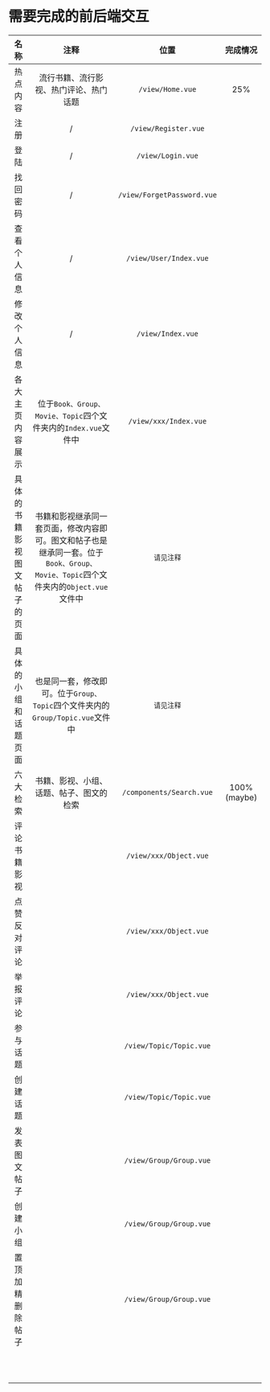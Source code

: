 # 需要完成的前后端交互

|             名称             |                             注释                             |            位置            |  完成情况   |
| :--------------------------: | :----------------------------------------------------------: | :------------------------: | :---------: |
|           热点内容           |            流行书籍、流行影视、热门评论、热门话题            |      `/view/Home.vue`      |     25%     |
|             注册             |                              /                               |    `/view/Register.vue`    |             |
|             登陆             |                              /                               |     `/view/Login.vue`      |             |
|           找回密码           |                              /                               | `/view/ForgetPassword.vue` |             |
|         查看个人信息         |                              /                               |   `/view/User/Index.vue`   |             |
|         修改个人信息         |                              /                               |     `/view/Index.vue`      |             |
|       各大主页内容展示       | 位于`Book、Group、Movie、Topic`四个文件夹内的`Index.vue`文件中 |   `/view/xxx/Index.vue`    |             |
| 具体的书籍影视图文帖子的页面 | 书籍和影视继承同一套页面，修改内容即可。图文和帖子也是继承同一套。位于`Book、Group、Movie、Topic`四个文件夹内的`Object.vue`文件中 |         `请见注释`         |             |
|     具体的小组和话题页面     | 也是同一套，修改即可。位于`Group、Topic`四个文件夹内的`Group/Topic.vue`文件中 |         `请见注释`         |             |
|           六大检索           |           书籍、影视、小组、话题、帖子、图文的检索           |  `/components/Search.vue`  | 100%(maybe) |
|         评论书籍影视         |                                                              |   `/view/xxx/Object.vue`   |             |
|         点赞反对评论         |                                                              |   `/view/xxx/Object.vue`   |             |
|           举报评论           |                                                              |   `/view/xxx/Object.vue`   |             |
|           参与话题           |                                                              |  `/view/Topic/Topic.vue`   |             |
|           创建话题           |                                                              |  `/view/Topic/Topic.vue`   |             |
|         发表图文帖子         |                                                              |  `/view/Group/Group.vue`   |             |
|           创建小组           |                                                              |  `/view/Group/Group.vue`   |             |
|       置顶加精删除帖子       |                                                              |  `/view/Group/Group.vue`   |             |
|                              |                                                              |                            |             |
|                              |                                                              |                            |             |
|                              |                                                              |                            |             |
|                              |                                                              |                            |             |
|                              |                                                              |                            |             |
|                              |                                                              |                            |             |
|                              |                                                              |                            |             |
|                              |                                                              |                            |             |
|                              |                                                              |                            |             |
|                              |                                                              |                            |             |
|                              |                                                              |                            |             |

